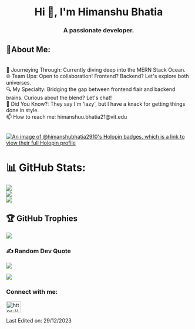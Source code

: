 <h1 align="center">Hi 👋, I'm Himanshu Bhatia</h1>
<h3 align="center">A passionate developer.</h3>
<h2>💫About Me:</h2>
<br>🚀 Journeying Through: Currently diving deep into the MERN Stack Ocean.
<br>🌐 Team Ups: Open to collaboration! Frontend? Backend? Let's explore both universes.
<br>🔍 My Specialty: Bridging the gap between frontend flair and backend brains. Curious about the blend? Let's chat!
<br>🌟 Did You Know?: They say I'm 'lazy', but I have a knack for getting things done in style.
<br> 📫 How to reach me: himanshuu.bhatia21@vit.edu


<br> [![An image of @himanshubhatia2910's Holopin badges, which is a link to view their full Holopin profile](https://holopin.me/himanshubhatia2910)](https://holopin.io/@himanshubhatia2910)

# 📊 GitHub Stats:
![](https://github-readme-stats.vercel.app/api?username=himanshubhatia2910&theme=dark&hide_border=false&include_all_commits=false&count_private=false)<br/>
![](https://github-readme-streak-stats.herokuapp.com/?user=himanshubhatia2910&theme=dark&hide_border=false)<br/>
![](https://github-readme-stats.vercel.app/api/top-langs/?username=himanshubhatia2910&theme=dark&hide_border=false&include_all_commits=false&count_private=false&layout=compact)

## 🏆 GitHub Trophies
![](https://github-profile-trophy.vercel.app/?username=himanshubhatia2910&theme=onedark&no-frame=true&no-bg=false&margin-w=4)



### ✍️ Random Dev Quote
![](https://quotes-github-readme.vercel.app/api?type=horizontal&theme=radical)

[![](https://visitcount.itsvg.in/api?id=himanshubhatia2910&icon=2&color=4)](https://visitcount.itsvg.in)

<h3 align="left">Connect with me:</h3>
<p align="left">
<a href="https://linkedin.com/in/https://www.linkedin.com/in/himanshu-bhatia-03494a1b6/" target="blank"><img align="center" src="https://raw.githubusercontent.com/rahuldkjain/github-profile-readme-generator/master/src/images/icons/Social/linked-in-alt.svg" alt="https://www.linkedin.com/in/himanshu-bhatia-03494a1b6/" height="30" width="40" /></a>
</p>

Last Edited on: 29/12/2023
